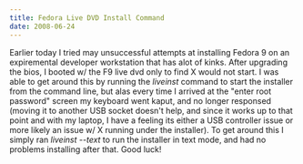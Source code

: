 ```yaml
---
title: Fedora Live DVD Install Command
date: 2008-06-24
---
```


Earlier today I tried may unsuccessful attempts at installing Fedora 9 on an expiremental developer workstation that has alot of kinks. After upgrading the bios, I booted w/ the F9 live dvd only to find X would not start. I was able to get around this by running the <i>liveinst</i> command to start the installer from the command line, but alas every time I arrived at the "enter root password" screen my keyboard went kaput, and no longer responsed (moving it to another USB socket doesn't help, and since it works up to that point and with my laptop, I have a feeling its either a USB controller issue or more likely an issue w/ X running under the installer). To get around this I simply ran <i>liveinst --text</i> to run the installer in text mode, and had no problems installing after that. Good luck!
